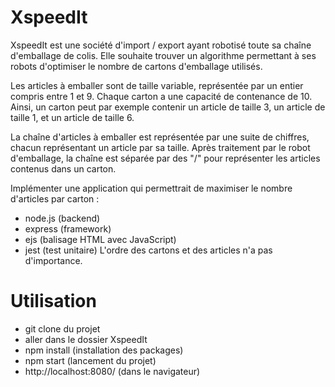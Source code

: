 # XspeedIt

XspeedIt est une société d'import / export ayant robotisé toute sa chaîne d'emballage de colis.
Elle souhaite trouver un algorithme permettant à ses robots d'optimiser le nombre de cartons d'emballage utilisés.

Les articles à emballer sont de taille variable, représentée par un entier compris entre 1 et 9.
Chaque carton a une capacité de contenance de 10.
Ainsi, un carton peut par exemple contenir un article de taille 3, un article de taille 1, et un article de taille 6.

La chaîne d'articles à emballer est représentée par une suite de chiffres, chacun représentant un article par sa taille.
Après traitement par le robot d'emballage, la chaîne est séparée par des "/" pour représenter les articles contenus dans un carton.

Implémenter une application qui permettrait de maximiser le nombre d'articles par carton :
- node.js (backend)
- express (framework)
- ejs (balisage HTML avec JavaScript)
- jest (test unitaire)
L'ordre des cartons et des articles n'a pas d'importance.


# Utilisation

- git clone du projet
- aller dans le dossier XspeedIt
- npm install (installation des packages)
- npm start (lancement du projet)
- http://localhost:8080/ (dans le navigateur)

